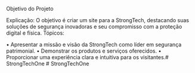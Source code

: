 Objetivo do Projeto

Explicação: O objetivo é criar um site para a StrongTech, destacando suas soluções de segurança inovadoras e seu compromisso com a proteção digital e física.
Tópicos:

•	Apresentar a missão e visão da StrongTech como líder em segurança patrimonial.
•	Demonstrar os produtos e serviços oferecidos.
•	Proporcionar uma experiência clara e intuitiva para os visitantes.#   S t r o n g T e c h O n e  
 #   S t r o n g T e c h O n e  
 